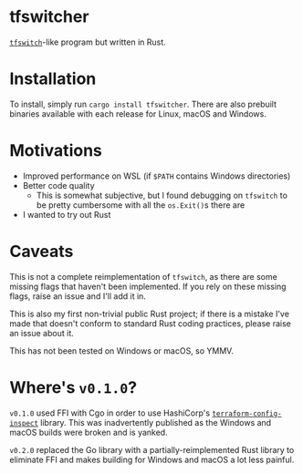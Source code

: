# tfswitcher
[`tfswitch`](https://github.com/warrensbox/terraform-switcher/)-like program but written in Rust.

# Installation
To install, simply run `cargo install tfswitcher`. There are also prebuilt binaries available with each release for Linux, macOS and Windows.

# Motivations
* Improved performance on WSL (if `$PATH` contains Windows directories)
* Better code quality
  * This is somewhat subjective, but I found debugging on `tfswitch` to be pretty cumbersome with all the `os.Exit()`s there are
* I wanted to try out Rust

# Caveats
This is not a complete reimplementation of `tfswitch`, as there are some missing flags that haven't been implemented. If you rely on these missing flags, raise an issue and I'll add it in.

This is also my first non-trivial public Rust project; if there is a mistake I've made that doesn't conform to standard Rust coding practices, please raise an issue about it.

This has not been tested on Windows or macOS, so YMMV.

# Where's `v0.1.0`?
`v0.1.0` used FFI with Cgo in order to use HashiCorp's [`terraform-config-inspect`](https://github.com/hashicorp/terraform-config-inspect) library.
This was inadvertently published as the Windows and macOS builds were broken and is yanked.

`v0.2.0` replaced the Go library with a partially-reimplemented Rust library to eliminate FFI and makes building for Windows and macOS a lot less painful.
